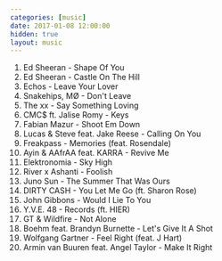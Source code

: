 ```yaml
---
categories: [music]
date: 2017-01-08 12:00:00
hidden: true
layout: music
---
```


1. Ed Sheeran - Shape Of You
2. Ed Sheeran - Castle On The Hill
3. Echos - Leave Your Lover
4. Snakehips, MØ - Don't Leave
5. The xx - Say Something Loving
6. CMC$ ft. Jalise Romy - Keys
7. Fabian Mazur - Shoot Em Down
8. Lucas & Steve feat. Jake Reese - Calling On You
9. Freakpass - Memories (feat. Rosendale)
10. Ayin & AAfrAA feat. KARRA - Revive Me
11. Elektronomia - Sky High
12. River x Ashanti - Foolish
13. Juno Sun - The Summer That Was Ours
14. DIRTY CASH - You Let Me Go (ft. Sharon Rose)
15. John Gibbons - Would I Lie To You
16. Y.V.E. 48 - Records (ft. HIER)
17. GT & Wildfire - Not Alone
18. Boehm feat. Brandyn Burnette - Let's Give It A Shot
19. Wolfgang Gartner - Feel Right (feat. J Hart)
20. Armin van Buuren feat. Angel Taylor - Make It Right